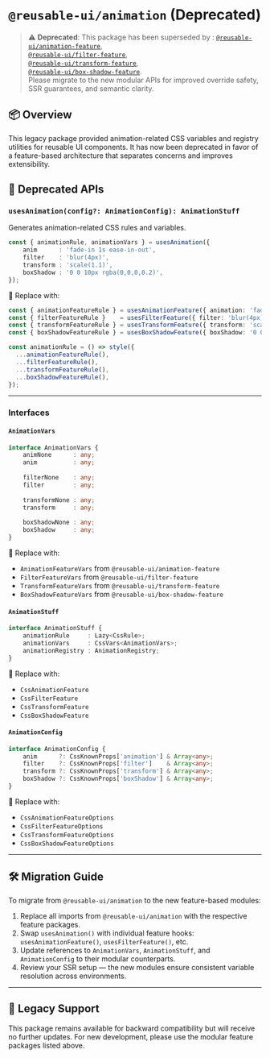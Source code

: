 # `@reusable-ui/animation` (Deprecated)

> ⚠️ **Deprecated**: This package has been superseded by :
> [`@reusable-ui/animation-feature`](https://www.npmjs.com/package/@reusable-ui/animation-feature),  
> [`@reusable-ui/filter-feature`](https://www.npmjs.com/package/@reusable-ui/filter-feature),  
> [`@reusable-ui/transform-feature`](https://www.npmjs.com/package/@reusable-ui/transform-feature),  
> [`@reusable-ui/box-shadow-feature`](https://www.npmjs.com/package/@reusable-ui/box-shadow-feature).  
> Please migrate to the new modular APIs for improved override safety, SSR guarantees, and semantic clarity.

## 📦 Overview

This legacy package provided animation-related CSS variables and registry utilities for reusable UI components. It has now been deprecated in favor of a feature-based architecture that separates concerns and improves extensibility.

## 🚫 Deprecated APIs

### `usesAnimation(config?: AnimationConfig): AnimationStuff`

Generates animation-related CSS rules and variables.

```ts
const { animationRule, animationVars } = usesAnimation({
    anim      : 'fade-in 1s ease-in-out',
    filter    : 'blur(4px)',
    transform : 'scale(1.1)',
    boxShadow : '0 0 10px rgba(0,0,0,0.2)',
});
```

🔄 Replace with:

```ts
const { animationFeatureRule } = usesAnimationFeature({ animation: 'fade-in 1s ease-in-out' });
const { filterFeatureRule }    = usesFilterFeature({ filter: 'blur(4px)' });
const { transformFeatureRule } = usesTransformFeature({ transform: 'scale(1.1)' });
const { boxShadowFeatureRule } = usesBoxShadowFeature({ boxShadow: '0 0 10px rgba(0,0,0,0.2)' });

const animationRule = () => style({
  ...animationFeatureRule(),
  ...filterFeatureRule(),
  ...transformFeatureRule(),
  ...boxShadowFeatureRule(),
});
```

---

### Interfaces

#### `AnimationVars`

```ts
interface AnimationVars {
    animNone      : any;
    anim          : any;
    
    filterNone    : any;
    filter        : any;
    
    transformNone : any;
    transform     : any;
    
    boxShadowNone : any;
    boxShadow     : any;
}
```

🔄 Replace with:  
- `AnimationFeatureVars` from `@reusable-ui/animation-feature`  
- `FilterFeatureVars` from `@reusable-ui/filter-feature`  
- `TransformFeatureVars` from `@reusable-ui/transform-feature`  
- `BoxShadowFeatureVars` from `@reusable-ui/box-shadow-feature`

#### `AnimationStuff`

```ts
interface AnimationStuff {
    animationRule     : Lazy<CssRule>;
    animationVars     : CssVars<AnimationVars>;
    animationRegistry : AnimationRegistry;
}
```

🔄 Replace with:  
- `CssAnimationFeature`  
- `CssFilterFeature`  
- `CssTransformFeature`  
- `CssBoxShadowFeature`

#### `AnimationConfig`

```ts
interface AnimationConfig {
    anim      ?: CssKnownProps['animation'] & Array<any>;
    filter    ?: CssKnownProps['filter']    & Array<any>;
    transform ?: CssKnownProps['transform'] & Array<any>;
    boxShadow ?: CssKnownProps['boxShadow'] & Array<any>;
}
```

🔄 Replace with:  
- `CssAnimationFeatureOptions`  
- `CssFilterFeatureOptions`  
- `CssTransformFeatureOptions`  
- `CssBoxShadowFeatureOptions`

---

## 🛠 Migration Guide

To migrate from `@reusable-ui/animation` to the new feature-based modules:

1. Replace all imports from `@reusable-ui/animation` with the respective feature packages.
2. Swap `usesAnimation()` with individual feature hooks: `usesAnimationFeature()`, `usesFilterFeature()`, etc.
3. Update references to `AnimationVars`, `AnimationStuff`, and `AnimationConfig` to their modular counterparts.
4. Review your SSR setup — the new modules ensure consistent variable resolution across environments.

---

## 🧓 Legacy Support

This package remains available for backward compatibility but will receive no further updates. For new development, please use the modular feature packages listed above.
